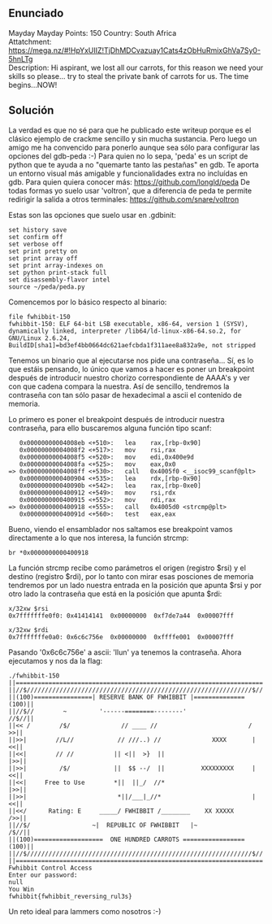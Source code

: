 ## **Enunciado**

Mayday Mayday
Points: 150 
Country: South Africa   
Attatchment: https://mega.nz/#!HpYxUIIZ!TjDhMDCvazuay1Cats4zObHuRmixGhVa7Sy0-5hnLTg   
Description: Hi aspirant, we lost all our carrots, for this reason we need your skills so please... try to steal the private bank of carrots for us. The time begins...NOW!

## **Solución**

La verdad es que no sé para que he publicado este writeup porque es el clásico ejemplo de crackme sencillo y sin mucha sustancia. Pero luego un amigo me ha convencido para ponerlo aunque sea sólo para configurar las opciones del gdb-peda :-)
Para quien no lo sepa, 'peda' es un script de python que te ayuda a no "quemarte tanto las pestañas" en gdb. Te aporta un entorno visual más amigable y funcionalidades extra no incluídas en gdb. Para quien quiera conocer más:
https://github.com/longld/peda
De todas formas yo suelo usar 'voltron', que a diferencia de peda te permite redirigir la salida a otros terminales:
https://github.com/snare/voltron

Estas son las opciones que suelo usar en .gdbinit:

```
set history save
set confirm off
set verbose off
set print pretty on
set print array off
set print array-indexes on
set python print-stack full
set disassembly-flavor intel
source ~/peda/peda.py
```

Comencemos por lo básico respecto al binario:

```
file fwhibbit-150 
fwhibbit-150: ELF 64-bit LSB executable, x86-64, version 1 (SYSV), dynamically linked, interpreter /lib64/ld-linux-x86-64.so.2, for GNU/Linux 2.6.24, BuildID[sha1]=bd3ef4bb0664dc621aefcbda1f311aee8a832a9e, not stripped
```

Tenemos un binario que al ejecutarse nos pide una contraseña... Sí, es lo que estáis pensando, lo único que vamos a hacer es poner un breakpoint después de introducir nuestro chorizo correspondiente de AAAA's y ver con que cadena compara la nuestra. Así de sencillo, tendremos la contraseña con tan sólo pasar de hexadecimal a ascii el contenido de memoria.

Lo primero es poner el breakpoint después de introducir nuestra contraseña, para ello buscaremos alguna función tipo scanf:

```
   0x00000000004008eb <+510>:	lea    rax,[rbp-0x90]
   0x00000000004008f2 <+517>:	mov    rsi,rax
   0x00000000004008f5 <+520>:	mov    edi,0x400e9d
   0x00000000004008fa <+525>:	mov    eax,0x0
=> 0x00000000004008ff <+530>:	call   0x4005f0 <__isoc99_scanf@plt>
   0x0000000000400904 <+535>:	lea    rdx,[rbp-0x90]
   0x000000000040090b <+542>:	lea    rax,[rbp-0xe0]
   0x0000000000400912 <+549>:	mov    rsi,rdx
   0x0000000000400915 <+552>:	mov    rdi,rax
=> 0x0000000000400918 <+555>:	call   0x4005d0 <strcmp@plt>
   0x000000000040091d <+560>:	test   eax,eax
```

Bueno, viendo el ensamblador nos saltamos ese breakpoint vamos directamente a lo que nos interesa, la función strcmp:

```
br *0x0000000000400918
```

La función strcmp recibe como parámetros el origen (registro $rsi) y el destino (registro $rdi), por lo tanto con mirar esas posciones de memoria tendremos por un lado nuestra entrada en la posición que apunta $rsi y por otro lado la contraseña que está en la posición que apunta $rdi:

```
x/32xw $rsi
0x7fffffffe0f0:	0x41414141	0x00000000	0xf7de7a44	0x00007fff

x/32xw $rdi
0x7fffffffe0a0:	0x6c6c756e	0x00000000	0xffffe001	0x00007fff
```

Pasando '0x6c6c756e' a ascii: 'llun' ya tenemos la contraseña. Ahora ejecutamos y nos da la flag:

```
./fwhibbit-150 
||====================================================================||
||//$//////////////////////////////////////////////////////////////$//||
||(100)================| RESERVE BANK OF FWHIBBIT |==============(100)||
||//$//        ~         '------========--------'                //$//||
||<< /        /$/              // ____ //                         / >>||
||>>|        //L//            // ///..) //              XXXX       |<<||
||<<|        // //           || <||  >}  ||                        |>>||
||>>|         /$/            ||  $$ --/  ||          XXXXXXXXX     |<<||
||<<|     Free to Use        *||  ||_/  //*                        |>>||
||>>|                         *||/___|_//*                         |<<||
||<</      Rating: E     _____/ FWHIBBIT /________    XX XXXXX     />>||
||//$/                 ~|  REPUBLIC OF FWHIBBIT   |~              /$//||
||(100)===================  ONE HUNDRED CARROTS =================(100)||
||//$//////////////////////////////////////////////////////////////$//||
||====================================================================||
Fwhibbit Control Access
Enter our password:
null
You Win
fwhibbit{fwhibbit_reversing_rul3s}
```

Un reto ideal para lammers como nosotros :-)


